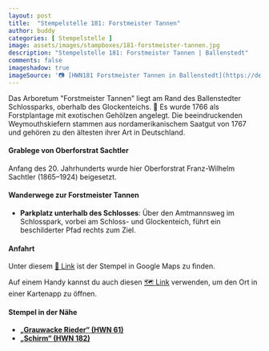 ```yaml
---
layout: post
title:  "Stempelstelle 181: Forstmeister Tannen"
author: buddy
categories: [ Stempelstelle ]
image: assets/images/stampboxes/181-forstmeister-tannen.jpg
description: "Stempelstelle 181: Forstmeister Tannen | Ballenstedt"
comments: false
imageshadow: true
imageSource: '📷 [HWN181 Forstmeister Tannen in Ballenstedt](https://de.wikipedia.org/wiki/Datei:HWN181_Forstmeister_Tannen_in_Ballenstedt.jpg) von <p><a href="//de.wikipedia.org/wiki/Benutzer:Miebner" title="Benutzer:Miebner">Benutzer:Miebner</a></p> unter Lizenz [CC-by-sa 4.0](https://creativecommons.org/licenses/by-sa/4.0/)'
---
```


Das Arboretum "Forstmeister Tannen" liegt am Rand des Ballenstedter Schlossparks, oberhalb des Glockenteichs. 🌲 Es wurde 1766 als Forstplantage mit exotischen Gehölzen angelegt. Die beeindruckenden Weymouthskiefern stammen aus nordamerikanischem Saatgut von 1767 und gehören zu den ältesten ihrer Art in Deutschland. 

#### Grablege von Oberforstrat Sachtler

Anfang des 20. Jahrhunderts wurde hier Oberforstrat Franz-Wilhelm Sachtler (1865–1924) beigesetzt. 

#### Wanderwege zur Forstmeister Tannen

- **Parkplatz unterhalb des Schlosses**: Über den Amtmannsweg im Schlosspark, vorbei am Schloss- und Glockenteich, führt ein beschilderter Pfad rechts zum Ziel. 

#### Anfahrt

Unter diesem [📍 Link](https://www.google.com/maps/dir/?api=1&origin=&destination=51.71611%2C%2011.21000) ist der Stempel in Google Maps zu finden.

<div class="android-only">
  Auf einem Handy kannst du auch diesen 
  <a href="geo:51.71611,11.21000">🗺️ Link</a> 
  verwenden, um den Ort in einer Kartenapp zu öffnen.
  <p></p>
</div>

#### Stempel in der Nähe

- [**„Grauwacke Rieder“ (HWN 61)**](/stempelstelle-61-harzer-grauwacke-rieder-rieder)
- [**„Schirm“ (HWN 182)**](/stempelstelle-182-schirm)
